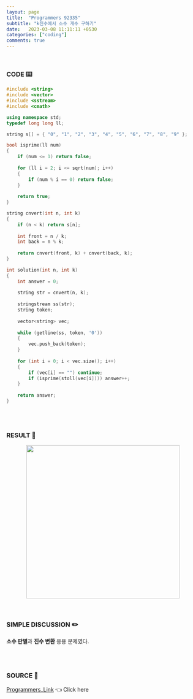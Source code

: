 ```yaml
---
layout: page
title:  "Programmers 92335"
subtitle: "k진수에서 소수 개수 구하기"
date:   2023-03-08 11:11:11 +0530
categories: ["coding"]
comments: true
---
```


<br>

### CODE ⌨️

```c++
#include <string>
#include <vector>
#include <sstream>
#include <cmath>

using namespace std;
typedef long long ll;

string s[] = { "0", "1", "2", "3", "4", "5", "6", "7", "8", "9" };

bool isprime(ll num)
{
    if (num <= 1) return false;
    
    for (ll i = 2; i <= sqrt(num); i++)
    {
        if (num % i == 0) return false;
    }
    
    return true;
}

string cnvert(int n, int k)
{
    if (n < k) return s[n];
    
    int front = n / k;
    int back = n % k;
    
    return cnvert(front, k) + cnvert(back, k);
}

int solution(int n, int k)
{
    int answer = 0;
    
    string str = cnvert(n, k);
    
    stringstream ss(str);
    string token;
    
    vector<string> vec;
    
    while (getline(ss, token, '0'))
    {
        vec.push_back(token);
    }
    
    for (int i = 0; i < vec.size(); i++)
    {
        if (vec[i] == "") continue;
        if (isprime(stoll(vec[i]))) answer++;
    }
    
    return answer;
}
```  

<br>
<br>

### RESULT 💛

<img src="{{ '/assets/programmers/p92335r.png' }}" style="width: 400px; height: auto; margin-left: auto; margin-right: auto; display: block;">  

<br>
<br>

### SIMPLE DISCUSSION ✏️

**소수 판별**과 **진수 변환** 응용 문제였다.  

<br>
<br>

### SOURCE 💎

[Programmers_Link][link] 👈 Click here  

<br>

<script src="https://utteranc.es/client.js"
        repo="DCherish/DCherish.github.io"
        issue-term="pathname"
        theme="boxy-light"
        crossorigin="anonymous"
        async>
</script>

[link]: https://school.programmers.co.kr/learn/courses/30/lessons/92335